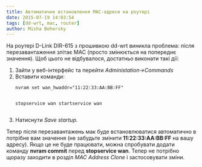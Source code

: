 ```yaml
---
title: Автоматичне встановлення MAC-адреси на роутері
date: 2015-07-19 14:03:54
tags: [dd-wrt, mac, router]
author: Misha Behersky
---
```


<p>На роутері D-Link DIR-615 з прошивкою dd-wrt виникла проблема: після перезавантаження злітає MAC (просто змінюється на попереднє значення). Щоб цього не відбувалося, достатньо виконати такі дії:</p>

<ol>
	<li>Зайти у веб-інтерфейс та перейти<em> Administation-&gt;Commands</em></li>
	<li>Вставити команди:
	<pre>
<code class="language-bash">nvram set wan_hwaddr="11:22:33:AA:BB:FF"

stopservice wan
startservice wan</code></pre>
	</li>
	<li>Натиснути&nbsp;<em>Save startup</em>.</li>
</ol>

<p>Тепер після перезавантажень мак буде встановлюватися автоматично в потрібне вам значення (не забудьте змінити&nbsp;<strong>11:22:33:AA:BB:FF</strong>&nbsp;на вашу адресу). Якщо це не буде працювати, можна спробувати додати команду&nbsp;<strong>nvram commit</strong>&nbsp;перед <strong>stopservice wan</strong>. Тепер не потрібно щоразу заходити в розділ <em>MAC Address Clone</em>&nbsp;і застосовувати зміни.</p>
